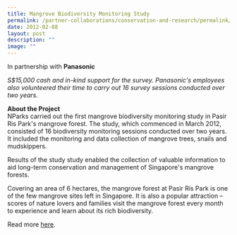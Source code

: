 ```yaml
---
title: Mangrove Biodiversity Monitoring Study
permalink: /partner-collaborations/conservation-and-research/permalink/MBMS/
date: 2012-02-08
layout: post
description: ""
image: ""
---
```

In partnership with **Panasonic**

*S$15,000 cash and in-kind support for the survey. Panasonic's employees also volunteered their time to carry out 16 survey sessions conducted over two years.*

**About the Project** <br>
NParks carried out the first mangrove biodiversity monitoring study in Pasir Ris Park's mangrove forest. The study, which commenced in March 2012, consisted of 16 biodiversity monitoring sessions conducted over two years. It included the monitoring and data collection of mangrove trees, snails and mudskippers.

Results of the study study enabled the collection of valuable information to aid long-term conservation and management of Singapore's mangrove forests.

Covering an area of 6 hectares, the mangrove forest at Pasir Ris Park is one of the few mangrove sites left in Singapore. It is also a popular attraction – scores of nature lovers and families visit the mangrove forest every month to experience and learn about its rich biodiversity.

Read more&nbsp;[here](https://www.nparks.gov.sg/news/2012/6/nparks-and-panasonic-embark-on-first--mangrove-biodiversity-monitoring-initiative-at-pasir-ris-park).